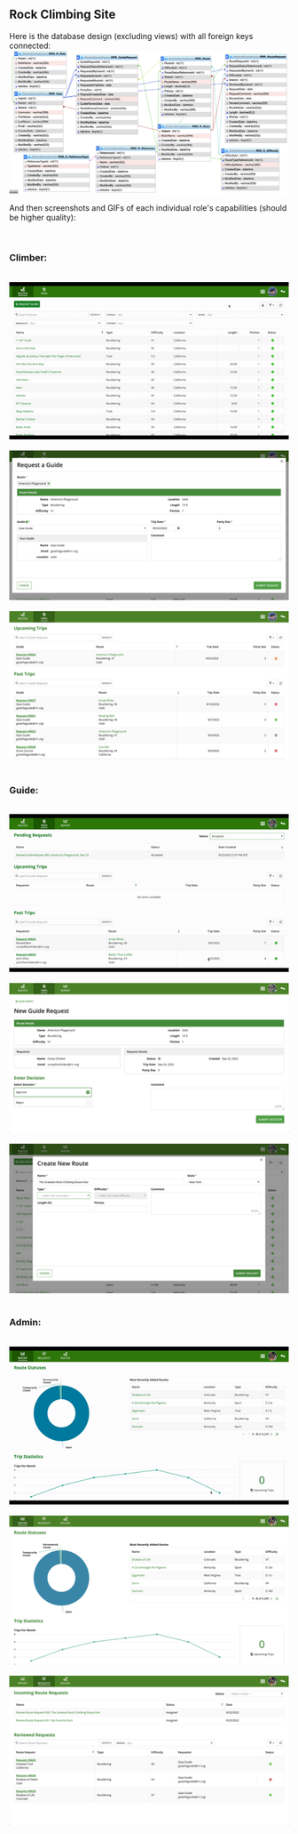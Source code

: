 ## Rock Climbing Site
Here is the database design (excluding views) with all foreign keys connected:
![](media/database.png)

And then screenshots and GIFs of each individual role's capabilities (should be higher quality):

 
### Climber: <br/>
 
![](media/climber.gif)
 
![](media/climber_request.png)
 
![](media/climber_trips.png)
 
### Guide: <br/>
 
![](media/guide.gif)
 
![](media/guide_request.png)
 
![](media/guide_add.png)
 
### Admin: <br/>
 
![](media/admin.gif)
 
![](media/admin_report.png)
 
![](media/admin_requests.png)
 